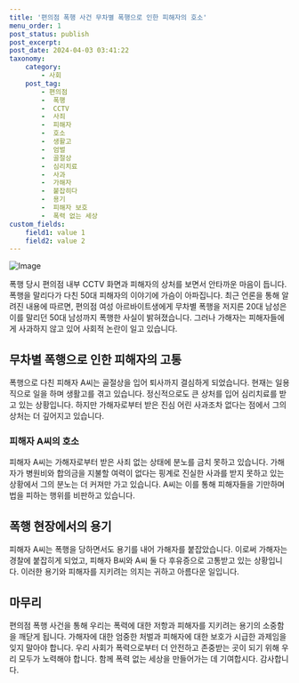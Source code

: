 ```yaml
---
title: '편의점 폭행 사건 무차별 폭행으로 인한 피해자의 호소'
menu_order: 1
post_status: publish
post_excerpt: 
post_date: 2024-04-03 03:41:22
taxonomy:
    category:
        - 사회
    post_tag:
        - 편의점
        -  폭행
        -  CCTV
        -  사죄
        -  피해자
        -  호소
        -  생활고
        -  엄벌
        -  골절상
        -  심리치료
        -  사과
        -  가해자
        -  붙잡히다
        -  용기
        -  피해자 보호
        -  폭력 없는 세상
custom_fields:
    field1: value 1
    field2: value 2
---
```


![Image](https://imgnews.pstatic.net/image/016/2024/04/02/20240402050336_0_20240402161001340.jpg?type=w647)

폭행 당시 편의점 내부 CCTV 화면과 피해자의 상처를 보면서 안타까운 마음이 듭니다. 폭행을 말리다가 다친 50대 피해자의 이야기에 가슴이 아파집니다. 최근 언론을 통해 알려진 내용에 따르면, 편의점 여성 아르바이트생에게 무차별 폭행을 저지른 20대 남성은 이를 말리던 50대 남성까지 폭행한 사실이 밝혀졌습니다. 그러나 가해자는 피해자들에게 사과하지 않고 있어 사회적 논란이 일고 있습니다.
## 무차별 폭행으로 인한 피해자의 고통
폭행으로 다친 피해자 A씨는 골절상을 입어 퇴사까지 결심하게 되었습니다. 현재는 일용직으로 일을 하며 생활고를 겪고 있습니다. 정신적으로도 큰 상처를 입어 심리치료를 받고 있는 상황입니다. 하지만 가해자로부터 받은 진심 어린 사과조차 없다는 점에서 그의 상처는 더 깊어지고 있습니다.
### 피해자 A씨의 호소
피해자 A씨는 가해자로부터 받은 사죄 없는 상태에 분노를 금치 못하고 있습니다. 가해자가 병원비와 합의금을 지불할 여력이 없다는 핑계로 진실한 사과를 받지 못하고 있는 상황에서 그의 분노는 더 커져만 가고 있습니다. A씨는 이를 통해 피해자들을 기만하며 법을 피하는 행위를 비판하고 있습니다.
## 폭행 현장에서의 용기
피해자 A씨는 폭행을 당하면서도 용기를 내어 가해자를 붙잡았습니다. 이로써 가해자는 경찰에 붙잡히게 되었고, 피해자 B씨와 A씨 둘 다 후유증으로 고통받고 있는 상황입니다. 이러한 용기와 피해자를 지키려는 의지는 귀하고 아름다운 일입니다.
## 마무리
편의점 폭행 사건을 통해 우리는 폭력에 대한 저항과 피해자를 지키려는 용기의 소중함을 깨닫게 됩니다. 가해자에 대한 엄중한 처벌과 피해자에 대한 보호가 시급한 과제임을 잊지 말아야 합니다. 우리 사회가 폭력으로부터 더 안전하고 존중받는 곳이 되기 위해 우리 모두가 노력해야 합니다. 함께 폭력 없는 세상을 만들어가는 데 기여합시다. 감사합니다.
